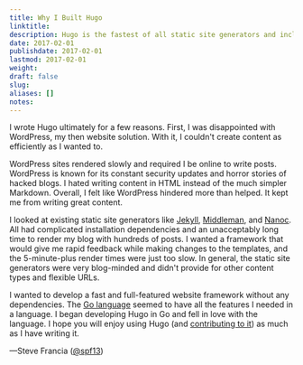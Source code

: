 ```yaml
---
title: Why I Built Hugo
linktitle:
description: Hugo is the fastest of all static site generators and includes features
date: 2017-02-01
publishdate: 2017-02-01
lastmod: 2017-02-01
weight:
draft: false
slug:
aliases: []
notes:
---
```


I wrote Hugo ultimately for a few reasons. First, I was disappointed with
WordPress, my then website solution. With it, I couldn't create
content as efficiently as I wanted to.

WordPress sites rendered slowly and required I be online to write posts. WordPress is known for its constant security updates and horror stories of hacked blogs. I hated writing content in HTML instead of the much simpler Markdown. Overall, I felt like WordPress hindered more than helped. It kept me from writing great content.

I looked at existing static site generators like [Jekyll][], [Middleman][], and [Nanoc][]. All had complicated installation dependencies and an unacceptably long time to render my blog with hundreds of posts. I wanted a framework that would give me rapid feedback while making changes to the templates, and the 5-minute-plus render times were just too slow. In general, the static site generators were very blog-minded and didn't provide for other content types and flexible URLs.

I wanted to develop a fast and full-featured website framework without any
dependencies. The [Go language][] seemed to have all the features I needed
in a language. I began developing Hugo in Go and fell in love with the
language. I hope you will enjoy using Hugo (and [contributing to it][]) as much
as I have writing it.

&mdash;Steve Francia ([@spf13][])

[contributing to it]: https://github.com/spf13/hugo
[Go language]: https://golang.org/
[Jekyll]: https://jekyllrb.com/
[Middleman]: https://middlemanapp.com/
[Nanoc]: https://nanoc.ws/
[@spf13]: https://twitter.com/@spf13
